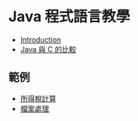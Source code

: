 # Java 程式語言教學

* [Introduction](README.md)
* [Java 與 C 的比較](java-vs-c.md)

## 範例

* [所得稅計算](fan-li.md)
* [檔案處理](dang-an-chu-li.md)

